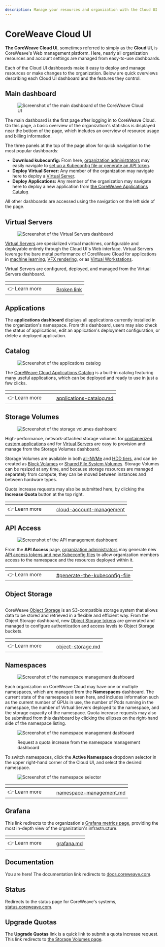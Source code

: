 ```yaml
---
description: Manage your resources and organization with the Cloud UI
---
```


# CoreWeave Cloud UI

**The CoreWeave Cloud UI**, sometimes referred to simply as the **Cloud UI**, is CoreWeave's Web management platform. Here, nearly all organization resources and account settings are managed from easy-to-use dashboards.

Each of the Cloud UI dashboards make it easy to deploy and manage resources or make changes to the organization. Below are quick overviews describing each Cloud UI dashboard and the features they control.

## Main dashboard

<figure><img src="../../.gitbook/assets/image (66).png" alt="Screenshot of the main dashboard of the CoreWeave Cloud UI"><figcaption></figcaption></figure>

The main dashboard is the first page after logging in to CoreWeave Cloud. On this page, a basic overview of the organization's statistics is displayed near the bottom of the page, which includes an overview of resource usage and billing information.

The three panels at the top of the page allow for quick navigation to the most popular dashboards:

* **Download kubeconfig:** From here, [organization administrators](../cloud-account-management/organizations.md#organization-administrators) may easily navigate to [set up a Kubeconfig file or generate an API token](../getting-started.md#generate-the-kubeconfig-file).
* **Deploy Virtual Server:** Any member of the organization may navigate here to deploy a [Virtual Server](./#virtual-servers).
* **Deploy Applications:** Any member of the organization may navigate here to deploy a new application from [the CoreWeave Applications Catalog](./#applications).

All other dashboards are accessed using the navigation on the left side of the page.

## Virtual Servers

<figure><img src="../../.gitbook/assets/image (34).png" alt="Screenshot of the Virtual Servers dashboard"><figcaption></figcaption></figure>

[Virtual Servers](broken-reference) are specialized virtual machines, configurable and deployable entirely through the Cloud UI's Web interface. Virtual Servers leverage the bare metal performance of CoreWeave Cloud for applications in [machine learning](broken-reference), [VFX rendering](broken-reference), or as [Virtual Workstations](../../vfx-and-rendering/virtual-workstations.md).

Virtual Servers are configured, deployed, and managed from the Virtual Servers dashboard.

<table data-view="cards"><thead><tr><th></th><th data-hidden></th><th data-hidden></th><th data-hidden data-card-target data-type="content-ref"></th></tr></thead><tbody><tr><td><span data-gb-custom-inline data-tag="emoji" data-code="1f449">👉</span> Learn more</td><td></td><td></td><td><a href="broken-reference">Broken link</a></td></tr></tbody></table>

## Applications

The **applications dashboard** displays all applications currently installed in the organization's namespace. From this dashboard, users may also check the status of applications, edit an application's deployment configuration, or delete a deployed application.

## Catalog

<figure><img src="../../.gitbook/assets/image (57).png" alt="Screenshot of the applications catalog"><figcaption></figcaption></figure>

The [CoreWeave Cloud Applications Catalog](https://apps.coreweave.com) is a built-in catalog featuring many useful applications, which can be deployed and ready to use in just a few clicks.

<table data-view="cards"><thead><tr><th></th><th data-hidden></th><th data-hidden></th><th data-hidden data-card-target data-type="content-ref"></th></tr></thead><tbody><tr><td><span data-gb-custom-inline data-tag="emoji" data-code="1f449">👉</span> Learn more</td><td></td><td></td><td><a href="applications-catalog.md">applications-catalog.md</a></td></tr></tbody></table>

## Storage Volumes

<figure><img src="../../.gitbook/assets/image (67).png" alt="Screenshot of the storage volumes dashboard"><figcaption></figcaption></figure>

High-performance, network-attached storage volumes for [containerized custom applications](../../coreweave-kubernetes/custom-containers.md) and for [Virtual Servers](../../../virtual-servers/getting-started.md) are easy to provision and manage from the Storage Volumes dashboard.

Storage Volumes are available in both [all-NVMe](./#storage-tiers) and [HDD tiers](./#storage-tiers), and can be created as [Block Volumes](./#block-storage-volumes) or [Shared File System Volumes](./#shared-file-system-volumes). Storage Volumes can be resized at any time, and because storage resources are managed separately from compute, they can be moved between instances and between hardware types.

Quota increase requests may also be submitted here, by clicking the **Increase Quota** button at the top right.

<table data-view="cards"><thead><tr><th></th><th data-hidden></th><th data-hidden></th><th data-hidden data-card-target data-type="content-ref"></th></tr></thead><tbody><tr><td><span data-gb-custom-inline data-tag="emoji" data-code="1f449">👉</span> Learn more</td><td></td><td></td><td><a href="../cloud-account-management/">cloud-account-management</a></td></tr></tbody></table>

## API Access

<figure><img src="../../.gitbook/assets/image (11).png" alt="Screenshot of the API management dashboard"><figcaption></figcaption></figure>

From the **API Access** page, [organization administrators](../cloud-account-management/organizations.md#organization-admin) may generate new [API access tokens and new Kubeconfig files](../getting-started.md) to allow organization members access to the namespace and the resources deployed within it.

<table data-view="cards"><thead><tr><th></th><th data-hidden></th><th data-hidden></th><th data-hidden data-card-target data-type="content-ref"></th></tr></thead><tbody><tr><td><span data-gb-custom-inline data-tag="emoji" data-code="1f449">👉</span> Learn more</td><td></td><td></td><td><a href="../getting-started.md#generate-the-kubeconfig-file">#generate-the-kubeconfig-file</a></td></tr></tbody></table>

## Object Storage

<figure><img src="../../.gitbook/assets/image.png" alt=""><figcaption></figcaption></figure>

CoreWeave [Object Storage](../../storage/object-storage.md) is an S3-compatible storage system that allows data to be stored and retrieved in a flexible and efficient way. From the Object Storage dashboard, new [Object Storage tokens](../../storage/object-storage.md#authentication) are generated and managed to configure authentication and access levels to Object Storage buckets.

<table data-view="cards"><thead><tr><th></th><th data-hidden></th><th data-hidden></th><th data-hidden data-card-target data-type="content-ref"></th></tr></thead><tbody><tr><td><span data-gb-custom-inline data-tag="emoji" data-code="1f449">👉</span> Learn more</td><td></td><td></td><td><a href="../../storage/object-storage.md">object-storage.md</a></td></tr></tbody></table>

## Namespaces

<figure><img src="../../.gitbook/assets/image (56).png" alt="Screenshot of the namespace management dashboard"><figcaption></figcaption></figure>

Each organization on CoreWeave Cloud may have one or multiple namespaces, which are managed from the **Namespaces** dashboard. The current state of the namespace is seen here, and includes information such as the current number of GPUs in use, the number of Pods running in the namespace, the number of Virtual Servers deployed to the namespace, and the storage capacity of the namespace. Quota increase requests may also be submitted from this dashboard by clicking the ellipses on the right-hand side of the namespace listing.

<figure><img src="../../.gitbook/assets/image (10).png" alt="Screenshot of the namespace management dashboard"><figcaption><p>Request a quota increase from the namespace management dashboard</p></figcaption></figure>

To switch namespaces, click the **Active Namespace** dropdown selector in the upper right-hand corner of the Cloud UI, and select the desired namespace.

<figure><img src="../../.gitbook/assets/image (58).png" alt="Screenshot of the namespace selector"><figcaption></figcaption></figure>

<table data-view="cards"><thead><tr><th></th><th data-hidden></th><th data-hidden></th><th data-hidden data-card-target data-type="content-ref"></th></tr></thead><tbody><tr><td><span data-gb-custom-inline data-tag="emoji" data-code="1f449">👉</span> Learn more</td><td></td><td></td><td><a href="../cloud-account-management/namespace-management.md">namespace-management.md</a></td></tr></tbody></table>

## Grafana

This link redirects to the organization's [Grafana metrics page](../../../coreweave-kubernetes/prometheus/), providing the most in-depth view of the organization's infrastructure.

<table data-view="cards"><thead><tr><th></th><th data-hidden></th><th data-hidden></th><th data-hidden data-card-target data-type="content-ref"></th></tr></thead><tbody><tr><td><span data-gb-custom-inline data-tag="emoji" data-code="1f449">👉</span> Learn more</td><td></td><td></td><td><a href="../../../coreweave-kubernetes/prometheus/grafana.md">grafana.md</a></td></tr></tbody></table>

## Documentation

You are here! The documentation link redirects to [docs.coreweave.com](https://docs.coreweave.com).

## Status

Redirects to the status page for CoreWeave's systems, [status.coreweave.com](https://status.coreweave.com/).

## Upgrade Quotas

The **Upgrade Quotas** link is a quick link to submit a quota increase request. This link redirects to [the Storage Volumes page](./#storage-volumes).
